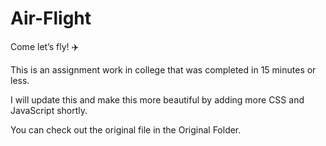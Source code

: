 # Air-Flight
Come let’s fly! :airplane:

<p>This is an assignment work in college that was completed in 15 minutes or less. </p>
  
<p> I will update this and make this more beautiful by adding more CSS and JavaScript shortly. </p>

<p> You can check out the original file in the Original Folder. </p>
